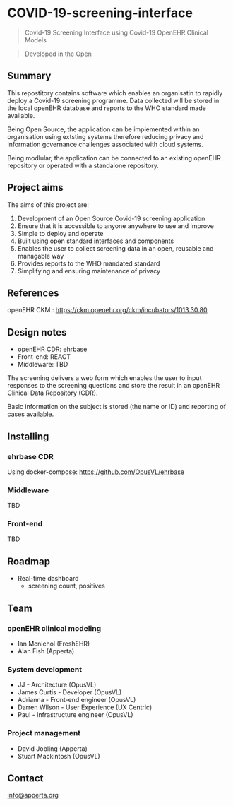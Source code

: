 # COVID-19-screening-interface

> Covid-19 Screening Interface using Covid-19 OpenEHR Clinical Models

> Developed in the Open

## Summary

This repostitory contains software which enables an organisatin to rapidly deploy a Covid-19 screening programme. Data collected will be stored in the local openEHR database and reports to the WHO standard made available.

Being Open Source, the application can be implemented within an organisation using extsting systems therefore reducing privacy and information governance challenges associated with cloud systems.

Being modlular, the application can be connected to an existing openEHR repository or operated with a standalone repository.

## Project aims

The aims of this project are:

1. Development of an Open Source Covid-19 screening application 
2. Ensure that it is accessible to anyone anywhere to use and improve
3. Simple to deploy and operate
4. Built using open standard interfaces and components
5. Enables the user to collect screening data in an open, reusable and managable way
6. Provides reports to the WHO mandated standard
7. Simplifying and ensuring maintenance of privacy


## References

openEHR CKM
: https://ckm.openehr.org/ckm/incubators/1013.30.80

## Design notes

- openEHR CDR: ehrbase
- Front-end: REACT
- Middleware: TBD

The screening delivers a web form which enables the user to input responses to the screening questions and store the result in an openEHR Clinical Data Repository (CDR).

Basic information on the subject is stored (the name or ID) and reporting of cases available.

## Installing

### ehrbase CDR

Using docker-compose: https://github.com/OpusVL/ehrbase

### Middleware

TBD

### Front-end

TBD

## Roadmap

- Real-time dashboard
  - screening count, positives

## Team

### openEHR clinical modeling

- Ian Mcnichol (FreshEHR)
- Alan Fish (Apperta)

### System development

- JJ - Architecture (OpusVL)
- James Curtis - Developer (OpusVL)
- Adrianna - Front-end engineer (OpusVL)
- Darren WIlson - User Experience (UX Centric)
- Paul - Infrastructure engineer (OpusVL)

### Project management

- David Jobling (Apperta)
- Stuart Mackintosh (OpusVL)

## Contact

info@apperta.org

